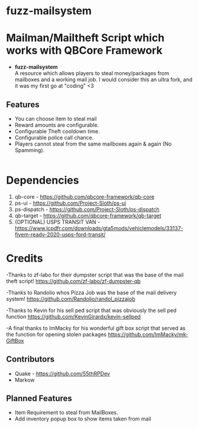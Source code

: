 # fuzz-mailsystem


# Mailman/Mailtheft Script which works with QBCore Framework
- <strong> fuzz-mailsystem </strong> <br>
A resource which allows players to steal money/packages from mailboxes and a working mail job. 
I would consider this an ultra fork, and it was my first go at "coding" <3


## Features
- You can choose item to steal mail
- Reward amounts are configurable. <br>
- Configurable Theft cooldown time. <br>
- Configurable police call chance. <br>
- Players cannot steal from the same mailboxes again & again (No Spamming). <br> <br>

# Dependencies #
01. qb-core - https://github.com/qbcore-framework/qb-core <br>
02. ps-ui - https://github.com/Project-Sloth/ps-ui <br>
03. ps-dispatch - https://github.com/Project-Sloth/ps-dispatch <br>
04. qb-target - https://github.com/qbcore-framework/qb-target
05. (OPTIONAL) USPS TRANSIT VAN - https://www.lcpdfr.com/downloads/gta5mods/vehiclemodels/33137-fivem-ready-2020-usps-ford-transit/

# Credits
-Thanks to zf-labo for their dumpster script that was the base of the mail theft script!
https://github.com/zf-labo/zf-dumpster-qb

-Thanks to Randolio whos Pizza Job was the base of the mail delivery system!
https://github.com/Randolio/randol_pizzajob

-Thanks to Kevin for his sell ped script that was obviously the sell ped function 
https://github.com/KevinGirardx/kevin-sellped

-A final thanks to ImMacky for his wonderful gift box script that served as the function for opening stolen packages 
https://github.com/ImMacky/mk-GiftBox

## Contributors ##
- Quake - https://github.com/55thRPDev 
- Markow

## Planned Features 
- Item Requirement to steal from MailBoxes. 
- Add inventory popup box to show items taken from mail
